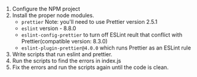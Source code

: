1. Configure the NPM project
2. Install the proper node modules.
    - `prettier` Note: you'll need to use Prettier version 2.5.1
    - `eslint` version - 8.8.0
    - `eslint-config-prettier` to turn off ESLint reult that conflict with Prettier(compatible version: 8.3.0)
    - `eslint-plugin-prettier@4.0.0` which runs Prettier as an ESLint rule
3. Write scripts that run eslint and prettier.
4. Run the scripts to find the errors in index.js
5. Fix the errors and run the scripts again until the code is clean.
